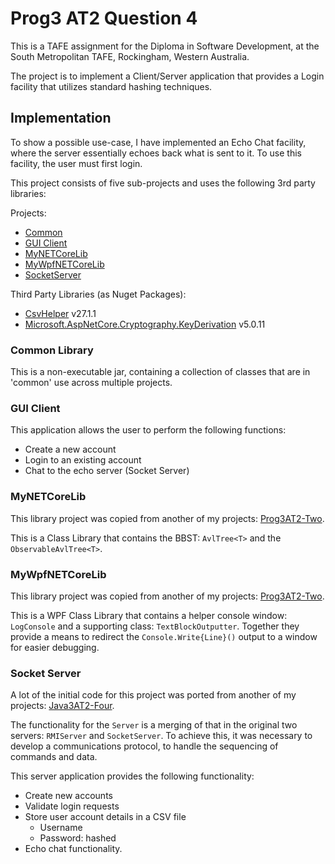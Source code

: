 
# Prog3 AT2 Question 4
This is a TAFE assignment for the Diploma in Software Development, at the South Metropolitan TAFE,
Rockingham, Western Australia.

The project is to implement a Client/Server application that provides a Login facility that
utilizes standard hashing techniques.

## Implementation

To show a possible use-case, I have implemented an Echo Chat facility, where the server
essentially echoes back what is sent to it.  To use this facility, the user must first login.

This project consists of five sub-projects and uses the following 3rd party libraries:

Projects:
- [Common][c]
- [GUI Client][g]
- [MyNETCoreLib][n]
- [MyWpfNETCoreLib][w]
- [SocketServer][s]

Third Party Libraries (as Nuget Packages):
- [CsvHelper][ch] v27.1.1
- [Microsoft.AspNetCore.Cryptography.KeyDerivation][kd] v5.0.11


### Common Library

This is a non-executable jar, containing a collection of classes that are in 
'common' use across multiple projects.

### GUI Client

This application allows the user to perform the following functions:

- Create a new account
- Login to an existing account
- Chat to the echo server (Socket Server)

### MyNETCoreLib

This library project was copied from another of my projects: [Prog3AT2-Two][p2].

This is a Class Library that contains the BBST: `AvlTree<T>` and the
`ObservableAvlTree<T>`.

### MyWpfNETCoreLib
This library project was copied from another of my projects: [Prog3AT2-Two][p2].

This is a WPF Class Library that contains a helper console window:
`LogConsole` and a supporting class: `TextBlockOutputter`.
Together they provide a means to redirect the `Console.Write{Line}()`
output to a window for easier debugging.

### Socket Server

A lot of the initial code for this project was ported from another of my projects:
[Java3AT2-Four][j4].

The functionality for the `Server` is a merging of that in the original two servers: 
`RMIServer` and `SocketServer`.  To achieve this, it was necessary to develop a
communications protocol, to handle the sequencing of commands and data.

This server application provides the following functionality:

- Create new accounts
- Validate login requests
- Store user account details in a CSV file
    - Username
    - Password: hashed
- Echo chat functionality.





[c]:https://github.com/bewillcott/Prog3AT2-Four/tree/master/Common
[g]:https://github.com/bewillcott/Prog3AT2-Four/tree/master/GUI_Client
[n]:https://github.com/bewillcott/Prog3AT2-Four/tree/master/MyNETCoreLib
[w]:https://github.com/bewillcott/Prog3AT2-Four/tree/master/MyWpfNETCoreLib
[s]:https://github.com/bewillcott/Prog3AT2-Four/tree/master/SocketServer

[ch]:https://joshclose.github.io/CsvHelper/
[kd]:https://www.nuget.org/packages/Microsoft.AspNetCore.Cryptography.KeyDerivation/

[p2]:https://github.com/bewillcott/Prog3AT2-Two
[j4]:https://github.com/bewillcott/Java3AT2-Four

